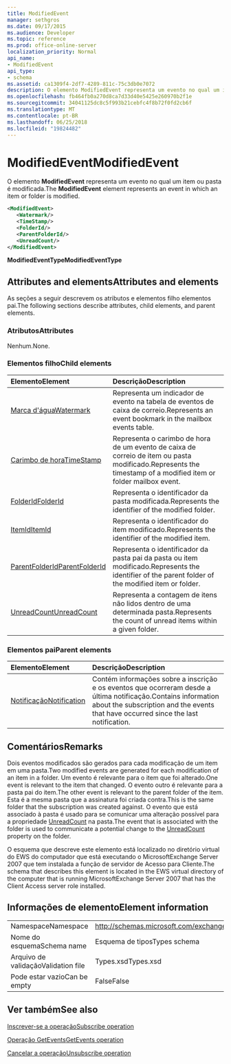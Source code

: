 ```yaml
---
title: ModifiedEvent
manager: sethgros
ms.date: 09/17/2015
ms.audience: Developer
ms.topic: reference
ms.prod: office-online-server
localization_priority: Normal
api_name:
- ModifiedEvent
api_type:
- schema
ms.assetid: ca1309f4-2df7-4289-811c-75c3db0e7072
description: O elemento ModifiedEvent representa um evento no qual um item ou pasta é modificada.
ms.openlocfilehash: fb464fb0a270d8ca7d33d40e5425e260970b2f1e
ms.sourcegitcommit: 34041125dc8c5f993b21cebfc4f8b72f0fd2cb6f
ms.translationtype: MT
ms.contentlocale: pt-BR
ms.lasthandoff: 06/25/2018
ms.locfileid: "19824482"
---
```

# <a name="modifiedevent"></a><span data-ttu-id="290b3-103">ModifiedEvent</span><span class="sxs-lookup"><span data-stu-id="290b3-103">ModifiedEvent</span></span>

<span data-ttu-id="290b3-104">O elemento **ModifiedEvent** representa um evento no qual um item ou pasta é modificada.</span><span class="sxs-lookup"><span data-stu-id="290b3-104">The **ModifiedEvent** element represents an event in which an item or folder is modified.</span></span> 
  
```xml
<ModifiedEvent>
   <Watermark/>
   <TimeStamp/>
   <FolderId/>
   <ParentFolderId/>
   <UnreadCount/>
</ModifiedEvent>
```

 <span data-ttu-id="290b3-105">**ModifiedEventType**</span><span class="sxs-lookup"><span data-stu-id="290b3-105">**ModifiedEventType**</span></span>
## <a name="attributes-and-elements"></a><span data-ttu-id="290b3-106">Attributes and elements</span><span class="sxs-lookup"><span data-stu-id="290b3-106">Attributes and elements</span></span>

<span data-ttu-id="290b3-107">As seções a seguir descrevem os atributos e elementos filho elementos pai.</span><span class="sxs-lookup"><span data-stu-id="290b3-107">The following sections describe attributes, child elements, and parent elements.</span></span>
  
### <a name="attributes"></a><span data-ttu-id="290b3-108">Atributos</span><span class="sxs-lookup"><span data-stu-id="290b3-108">Attributes</span></span>

<span data-ttu-id="290b3-109">Nenhum.</span><span class="sxs-lookup"><span data-stu-id="290b3-109">None.</span></span>
  
### <a name="child-elements"></a><span data-ttu-id="290b3-110">Elementos filho</span><span class="sxs-lookup"><span data-stu-id="290b3-110">Child elements</span></span>

|<span data-ttu-id="290b3-111">**Elemento**</span><span class="sxs-lookup"><span data-stu-id="290b3-111">**Element**</span></span>|<span data-ttu-id="290b3-112">**Descrição**</span><span class="sxs-lookup"><span data-stu-id="290b3-112">**Description**</span></span>|
|:-----|:-----|
|[<span data-ttu-id="290b3-113">Marca d'água</span><span class="sxs-lookup"><span data-stu-id="290b3-113">Watermark</span></span>](watermark.md) <br/> |<span data-ttu-id="290b3-114">Representa um indicador de evento na tabela de eventos de caixa de correio.</span><span class="sxs-lookup"><span data-stu-id="290b3-114">Represents an event bookmark in the mailbox events table.</span></span>  <br/> |
|[<span data-ttu-id="290b3-115">Carimbo de hora</span><span class="sxs-lookup"><span data-stu-id="290b3-115">TimeStamp</span></span>](timestamp.md) <br/> |<span data-ttu-id="290b3-116">Representa o carimbo de hora de um evento de caixa de correio de item ou pasta modificado.</span><span class="sxs-lookup"><span data-stu-id="290b3-116">Represents the timestamp of a modified item or folder mailbox event.</span></span>  <br/> |
|[<span data-ttu-id="290b3-117">FolderId</span><span class="sxs-lookup"><span data-stu-id="290b3-117">FolderId</span></span>](folderid.md) <br/> |<span data-ttu-id="290b3-118">Representa o identificador da pasta modificada.</span><span class="sxs-lookup"><span data-stu-id="290b3-118">Represents the identifier of the modified folder.</span></span>  <br/> |
|[<span data-ttu-id="290b3-119">ItemId</span><span class="sxs-lookup"><span data-stu-id="290b3-119">ItemId</span></span>](itemid.md) <br/> |<span data-ttu-id="290b3-120">Representa o identificador do item modificado.</span><span class="sxs-lookup"><span data-stu-id="290b3-120">Represents the identifier of the modified item.</span></span>  <br/> |
|[<span data-ttu-id="290b3-121">ParentFolderId</span><span class="sxs-lookup"><span data-stu-id="290b3-121">ParentFolderId</span></span>](parentfolderid.md) <br/> |<span data-ttu-id="290b3-122">Representa o identificador da pasta pai da pasta ou item modificado.</span><span class="sxs-lookup"><span data-stu-id="290b3-122">Represents the identifier of the parent folder of the modified item or folder.</span></span>  <br/> |
|[<span data-ttu-id="290b3-123">UnreadCount</span><span class="sxs-lookup"><span data-stu-id="290b3-123">UnreadCount</span></span>](unreadcount.md) <br/> |<span data-ttu-id="290b3-124">Representa a contagem de itens não lidos dentro de uma determinada pasta.</span><span class="sxs-lookup"><span data-stu-id="290b3-124">Represents the count of unread items within a given folder.</span></span>  <br/> |
   
### <a name="parent-elements"></a><span data-ttu-id="290b3-125">Elementos pai</span><span class="sxs-lookup"><span data-stu-id="290b3-125">Parent elements</span></span>

|<span data-ttu-id="290b3-126">**Elemento**</span><span class="sxs-lookup"><span data-stu-id="290b3-126">**Element**</span></span>|<span data-ttu-id="290b3-127">**Descrição**</span><span class="sxs-lookup"><span data-stu-id="290b3-127">**Description**</span></span>|
|:-----|:-----|
|[<span data-ttu-id="290b3-128">Notificação</span><span class="sxs-lookup"><span data-stu-id="290b3-128">Notification</span></span>](notification-ex15websvcsotherref.md) <br/> |<span data-ttu-id="290b3-129">Contém informações sobre a inscrição e os eventos que ocorreram desde a última notificação.</span><span class="sxs-lookup"><span data-stu-id="290b3-129">Contains information about the subscription and the events that have occurred since the last notification.</span></span>  <br/> |
   
## <a name="remarks"></a><span data-ttu-id="290b3-130">Comentários</span><span class="sxs-lookup"><span data-stu-id="290b3-130">Remarks</span></span>

<span data-ttu-id="290b3-131">Dois eventos modificados são gerados para cada modificação de um item em uma pasta.</span><span class="sxs-lookup"><span data-stu-id="290b3-131">Two modified events are generated for each modification of an item in a folder.</span></span> <span data-ttu-id="290b3-132">Um evento é relevante para o item que foi alterado.</span><span class="sxs-lookup"><span data-stu-id="290b3-132">One event is relevant to the item that changed.</span></span> <span data-ttu-id="290b3-133">O evento outro é relevante para a pasta pai do item.</span><span class="sxs-lookup"><span data-stu-id="290b3-133">The other event is relevant to the parent folder of the item.</span></span> <span data-ttu-id="290b3-134">Esta é a mesma pasta que a assinatura foi criada contra.</span><span class="sxs-lookup"><span data-stu-id="290b3-134">This is the same folder that the subscription was created against.</span></span> <span data-ttu-id="290b3-135">O evento que está associado à pasta é usado para se comunicar uma alteração possível para a propriedade [UnreadCount](unreadcount.md) na pasta.</span><span class="sxs-lookup"><span data-stu-id="290b3-135">The event that is associated with the folder is used to communicate a potential change to the [UnreadCount](unreadcount.md) property on the folder.</span></span> 
  
<span data-ttu-id="290b3-136">O esquema que descreve este elemento está localizado no diretório virtual do EWS do computador que está executando o MicrosoftExchange Server 2007 que tem instalada a função de servidor de Acesso para Cliente.</span><span class="sxs-lookup"><span data-stu-id="290b3-136">The schema that describes this element is located in the EWS virtual directory of the computer that is running MicrosoftExchange Server 2007 that has the Client Access server role installed.</span></span>
  
## <a name="element-information"></a><span data-ttu-id="290b3-137">Informações de elemento</span><span class="sxs-lookup"><span data-stu-id="290b3-137">Element information</span></span>

|||
|:-----|:-----|
|<span data-ttu-id="290b3-138">Namespace</span><span class="sxs-lookup"><span data-stu-id="290b3-138">Namespace</span></span>  <br/> |http://schemas.microsoft.com/exchange/services/2006/types  <br/> |
|<span data-ttu-id="290b3-139">Nome do esquema</span><span class="sxs-lookup"><span data-stu-id="290b3-139">Schema name</span></span>  <br/> |<span data-ttu-id="290b3-140">Esquema de tipos</span><span class="sxs-lookup"><span data-stu-id="290b3-140">Types schema</span></span>  <br/> |
|<span data-ttu-id="290b3-141">Arquivo de validação</span><span class="sxs-lookup"><span data-stu-id="290b3-141">Validation file</span></span>  <br/> |<span data-ttu-id="290b3-142">Types.xsd</span><span class="sxs-lookup"><span data-stu-id="290b3-142">Types.xsd</span></span>  <br/> |
|<span data-ttu-id="290b3-143">Pode estar vazio</span><span class="sxs-lookup"><span data-stu-id="290b3-143">Can be empty</span></span>  <br/> |<span data-ttu-id="290b3-144">False</span><span class="sxs-lookup"><span data-stu-id="290b3-144">False</span></span>  <br/> |
   
## <a name="see-also"></a><span data-ttu-id="290b3-145">Ver também</span><span class="sxs-lookup"><span data-stu-id="290b3-145">See also</span></span>



[<span data-ttu-id="290b3-146">Inscrever-se a operação</span><span class="sxs-lookup"><span data-stu-id="290b3-146">Subscribe operation</span></span>](subscribe-operation.md)
  
[<span data-ttu-id="290b3-147">Operação GetEvents</span><span class="sxs-lookup"><span data-stu-id="290b3-147">GetEvents operation</span></span>](getevents-operation.md)
  
[<span data-ttu-id="290b3-148">Cancelar a operação</span><span class="sxs-lookup"><span data-stu-id="290b3-148">Unsubscribe operation</span></span>](unsubscribe-operation.md)

